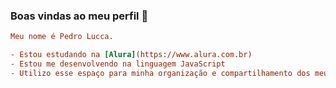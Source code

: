 ### Boas vindas ao meu perfil :blue_heart:
```ini
Meu nome é Pedro Lucca.

- Estou estudando na [Alura](https://www.alura.com.br)
- Estou me desenvolvendo na linguagem JavaScript
- Utilizo esse espaço para minha organização e compartilhamento dos meus projetos desenvolvidos
```
